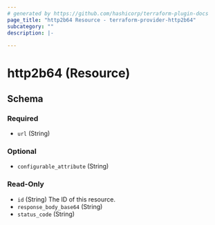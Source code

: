 ```yaml
---
# generated by https://github.com/hashicorp/terraform-plugin-docs
page_title: "http2b64 Resource - terraform-provider-http2b64"
subcategory: ""
description: |-
  
---
```


# http2b64 (Resource)





<!-- schema generated by tfplugindocs -->
## Schema

### Required

- `url` (String)

### Optional

- `configurable_attribute` (String)

### Read-Only

- `id` (String) The ID of this resource.
- `response_body_base64` (String)
- `status_code` (String)
